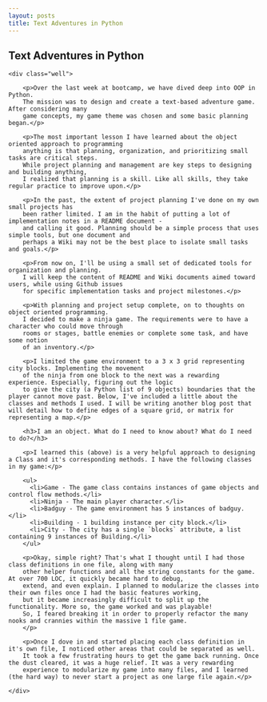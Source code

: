 ```yaml
---
layout: posts
title: Text Adventures in Python
---
```


<article class="home-article">
<h1>Text Adventures in Python</h1>

    <div class="well">

        <p>Over the last week at bootcamp, we have dived deep into OOP in Python.
        The mission was to design and create a text-based adventure game. After considering many
        game concepts, my game theme was chosen and some basic planning began.</p>

        <p>The most important lesson I have learned about the object oriented approach to programming
        anything is that planning, organization, and prioritizing small tasks are critical steps.
        While project planning and management are key steps to designing and building anything,
        I realized that planning is a skill. Like all skills, they take regular practice to improve upon.</p>

        <p>In the past, the extent of project planning I've done on my own small projects has
        been rather limited. I am in the habit of putting a lot of implementation notes in a README document -
        and calling it good. Planning should be a simple process that uses simple tools, but one document and
        perhaps a Wiki may not be the best place to isolate small tasks and goals.</p>

        <p>From now on, I'll be using a small set of dedicated tools for organization and planning.
        I will keep the content of README and Wiki documents aimed toward users, while using Github issues
        for specific implementation tasks and project milestones.</p>

        <p>With planning and project setup complete, on to thoughts on object oriented programming.
        I decided to make a ninja game. The requirements were to have a character who could move through
        rooms or stages, battle enemies or complete some task, and have some notion
        of an inventory.</p>

        <p>I limited the game environment to a 3 x 3 grid representing city blocks. Implementing the movement
        of the ninja from one block to the next was a rewarding experience. Especially, figuring out the logic
        to give the city (a Python list of 9 objects) boundaries that the player cannot move past. Below, I've included a little about the classes and methods I used. I will be writing another blog post that will detail how to define edges of a square grid, or matrix for representing a map.</p>

        <h3>I am an object. What do I need to know about? What do I need to do?</h3>

        <p>I learned this (above) is a very helpful approach to designing a Class and it's corresponding methods. I have the following classes in my game:</p>

        <ul>
          <li>Game - The game class contains instances of game objects and control flow methods.</li>
          <li>Ninja - The main player character.</li>
          <li>Badguy - The game environment has 5 instances of badguy.</li>
          <li>Building - 1 building instance per city block.</li>
          <li>City - The city has a single `blocks` attribute, a list containing 9 instances of Building.</li>
        </ul>

        <p>Okay, simple right? That's what I thought until I had those class definitions in one file, along with many
        other helper functions and all the string constants for the game. At over 700 LOC, it quickly became hard to debug,
        extend, and even explain. I planned to modularize the classes into their own files once I had the basic features working,
        but it became increasingly difficult to split up the functionality. More so, the game worked and was playable!
        So, I feared breaking it in order to properly refactor the many nooks and crannies within the massive 1 file game.
        </p>

        <p>Once I dove in and started placing each class definition in it's own file, I noticed other areas that could be separated as well.
        It took a few frustrating hours to get the game back running. Once the dust cleared, it was a huge relief. It was a very rewarding
        experience to modularize my game into many files, and I learned (the hard way) to never start a project as one large file again.</p>

    </div>
</article>